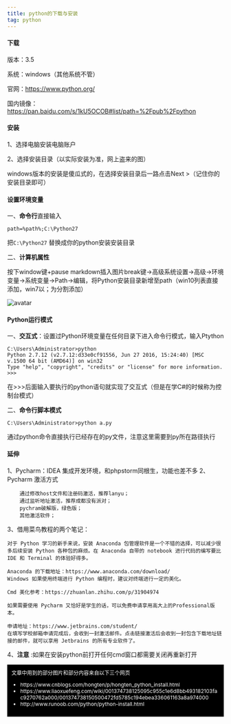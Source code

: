 ```yaml
---
title: python的下载与安装
tag: python
---
```


#### 下载

版本：3.5

系统：windows（其他系统不管）

官网：https://www.python.org/

国内镜像：https://pan.baidu.com/s/1kU5OCOB#list/path=%2Fpub%2Fpython

#### 安装

1、选择电脑安装电脑账户

2、选择安装目录（以实际安装为准，网上盗来的图）

windows版本的安装是傻瓜式的，在选择安装目录后一路点击Next >（记住你的安装目录即可）

#### 设置环境变量
一、**命令行**直接输入 

```
path=%path%;C:\Python27
```

把`C:\Python27` 替换成你的python安装安装目录

二、**计算机属性**

按下window键+pause markdown插入图片break键->高级系统设置->高级->环境变量->系统变量->Path->编辑，将Python安装目录新增至path（win10列表直接添加，win7以；为分割添加）

![avatar](http://www.runoob.com/wp-content/uploads/2013/11/201209201707594792.png)

#### Python运行模式
一、**交互式**：设置过Python环境变量在任何目录下进入命令行模式，输入Ptython
``` 
C:\Users\Administrator>python
Python 2.7.12 (v2.7.12:d33e0cf91556, Jun 27 2016, 15:24:40) [MSC v.1500 64 bit (AMD64)] on win32
Type "help", "copyright", "credits" or "license" for more information.
>>>
```
在>>>后面输入要执行的python语句就实现了交互式（但是在学C#的时候称为控制台模式）

二、**命令行脚本模式**

```
C:\Users\Administrator>python a.py
```

通过python命令直接执行已经存在的py文件，注意这里需要到py所在路径执行

#### 延伸
1、Pycharm：IDEA 集成开发环境，和phpstorm同根生，功能也差不多
2、Pycharm 激活方式
```
	通过修改host文件和注册码激活，推荐lanyu；
	通过监听地址激活，推荐成都没有派对；
	pychram破解版，绿色版；
	其他激活软件；
```
3、借用菜鸟教程的两个笔记：
```
对于 Python 学习的新手来说，安装 Anaconda 包管理软件是一个不错的选择，可以减少很多后续安装 Python 各种包的麻烦。在 Anaconda 自带的 notebook 进行代码的编写要比 IDE 和 Terminal 的体验好得多。

Anaconda 的下载地址：https://www.anaconda.com/download/
Windows 如果使用终端进行 Python 编程时，建议对终端进行一定的美化。

Cmd 美化参考：https://zhuanlan.zhihu.com/p/31904974

```
```
如果需要使用 Pycharm 又恰好是学生的话，可以免费申请享用高大上的Professional版本。

申请地址：https://www.jetbrains.com/student/
在填写学校邮箱申请完成后，会收到一封激活邮件。点击链接激活后会收到一封包含下载地址链接的邮件，就可以享用 Jetbrains 的所有专业软件了。
```
4、<b>注意</b> :如果在安装python前打开任何cmd窗口都需要关闭再重新打开

<span style="padding:10px;display:block;color:white;background:black;font-size:12px">
文章中用到的部分图片和部分内容来自以下三个网页<ul><li>https://www.cnblogs.com/hongten/p/hongten_python_install.html</li><li>https://www.liaoxuefeng.com/wiki/001374738125095c955c1e6d8bb493182103fac9270762a000/001374738150500472fd5785c194ebea336061163a8a974000</li><li>http://www.runoob.com/python/python-install.html</li></ul></span>





